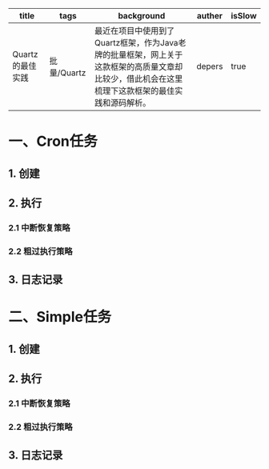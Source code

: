 | title            | tags        | background                                                   | auther | isSlow |
| ---------------- | ----------- | ------------------------------------------------------------ | ------ | ------ |
| Quartz的最佳实践 | 批量/Quartz | 最近在项目中使用到了Quartz框架，作为Java老牌的批量框架，网上关于这款框架的高质量文章却比较少，借此机会在这里梳理下这款框架的最佳实践和源码解析。 | depers | true   |

# 一、Cron任务

## 1. 创建

## 2. 执行
### 2.1 中断恢复策略
### 2.2 粗过执行策略



## 3. 日志记录

# 二、Simple任务

## 1. 创建
## 2. 执行
### 2.1 中断恢复策略
### 2.2 粗过执行策略



## 3. 日志记录

